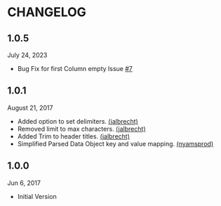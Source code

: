 # CHANGELOG

## 1.0.5

July 24, 2023

- Bug Fix for first Column empty Issue [#7](https://github.com/jamesgordo/php-csv-parser/issues/7)

## 1.0.1

August 21, 2017

- Added option to set delimiters. [(jalbrecht)](https://github.com/jamesgordo/php-csv-parser/issues/1)
- Removed limit to max characters. [(jalbrecht)](https://github.com/jamesgordo/php-csv-parser/issues/1)
- Added Trim to header titles. [(jalbrecht)](https://github.com/jamesgordo/php-csv-parser/issues/1)
- Simplified Parsed Data Object key and value mapping. [(nyamsprod)](https://www.reddit.com/r/PHP/comments/6g6vga/easy_and_convenient_php_csv_file_parsing/dio6n84/)

## 1.0.0

Jun 6, 2017

- Initial Version
